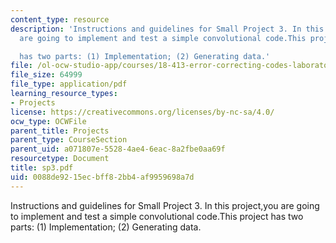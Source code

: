 ```yaml
---
content_type: resource
description: 'Instructions and guidelines for Small Project 3. In this project,you
  are going to implement and test a simple convolutional code.This project

  has two parts: (1) Implementation; (2) Generating data.'
file: /ol-ocw-studio-app/courses/18-413-error-correcting-codes-laboratory-spring-2004/0088de9215ecbff82bb4af9959698a7d_sp3.pdf
file_size: 64999
file_type: application/pdf
learning_resource_types:
- Projects
license: https://creativecommons.org/licenses/by-nc-sa/4.0/
ocw_type: OCWFile
parent_title: Projects
parent_type: CourseSection
parent_uid: a071807e-5528-4ae4-6eac-8a2fbe0aa69f
resourcetype: Document
title: sp3.pdf
uid: 0088de92-15ec-bff8-2bb4-af9959698a7d
---
```

Instructions and guidelines for Small Project 3. In this project,you are going to implement and test a simple convolutional code.This project
has two parts: (1) Implementation; (2) Generating data.